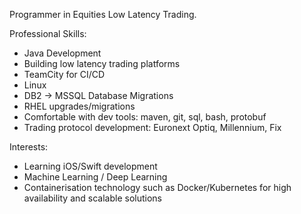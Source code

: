 Programmer in Equities Low Latency Trading.

Professional Skills:

- Java Development
- Building low latency trading platforms
- TeamCity for CI/CD
- Linux
- DB2 -> MSSQL Database Migrations
- RHEL upgrades/migrations
- Comfortable with dev tools: maven, git, sql, bash, protobuf
- Trading protocol development: Euronext Optiq, Millennium, Fix

Interests:
- Learning iOS/Swift development
- Machine Learning / Deep Learning
- Containerisation technology such as Docker/Kubernetes for high availability and scalable solutions
